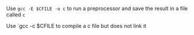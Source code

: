 Use `gcc -E $CFILE -o c` to run a preprocessor and save the result in a file called `c`

Use `gcc -c $CFILE to compile a c file but does not link it
